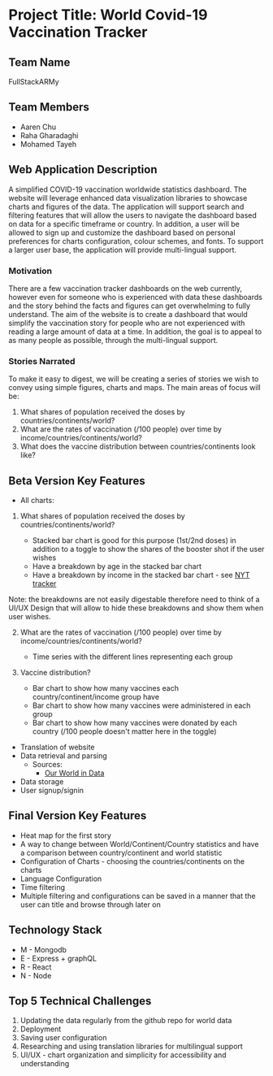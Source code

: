 # Project Title: World Covid-19 Vaccination Tracker

## Team Name

FullStackARMy

## Team Members

- Aaren Chu
- Raha Gharadaghi
- Mohamed Tayeh

## Web Application Description

A simplified COVID-19 vaccination worldwide statistics dashboard. The website will leverage enhanced data visualization libraries to showcase charts and figures of the data. The application will support search and filtering features that will allow the users to navigate the dashboard based on data for a specific timeframe or country. In addition, a user will be allowed to sign up and customize the dashboard based on personal preferences for charts configuration, colour schemes, and fonts. To support a larger user base, the application will provide multi-lingual support.

### Motivation

There are a few vaccination tracker dashboards on the web currently, however even for someone who is experienced with data these dashboards and the story behind the facts and figures can get overwhelming to fully understand. The aim of the website is to create a dashboard that would simplify the vaccination story for people who are not experienced with reading a large amount of data at a time. In addition, the goal is to appeal to as many people as possible, through the multi-lingual support.

### Stories Narrated

To make it easy to digest, we will be creating a series of stories we wish to convey using simple figures, charts and maps. The main areas of focus will be:

1. What shares of population received the doses by countries/continents/world?
2. What are the rates of vaccination (/100 people) over time by income/countries/continents/world?
3. What does the vaccine distribution between countries/continents look like?

## Beta Version Key Features

- All charts:

1. What shares of population received the doses by countries/continents/world?

   - Stacked bar chart is good for this purpose (1st/2nd doses) in addition to a toggle to show the shares of the booster shot if the user wishes
   - Have a breakdown by age in the stacked bar chart
   - Have a breakdown by income in the stacked bar chart - see [NYT tracker](https://www.nytimes.com/interactive/2021/world/covid-vaccinations-tracker.html)

Note: the breakdowns are not easily digestable therefore need to think of a UI/UX Design that will allow to hide these breakdowns and show them when user wishes.

2. What are the rates of vaccination (/100 people) over time by income/countries/continents/world?

   - Time series with the different lines representing each group

3. Vaccine distribution?
   - Bar chart to show how many vaccines each country/continent/income group have
   - Bar chart to show how many vaccines were administered in each group
   - Bar chart to show how many vaccines were donated by each country (/100 people doesn't matter here in the toggle)

- Translation of website
- Data retrieval and parsing
  - Sources:
    - [Our World in Data](https://github.com/owid/covid-19-data/tree/master/public/data/vaccinations)
- Data storage
- User signup/signin

## Final Version Key Features
- Heat map for the first story
- A way to change between World/Continent/Country statistics and have a comparison between country/continent and world statistic
- Configuration of Charts - choosing the countries/continents on the charts
- Language Configuration
- Time filtering
- Multiple filtering and configurations can be saved in a manner that the user can title and browse through later on

## Technology Stack

- M - Mongodb
- E - Express + graphQL
- R - React
- N - Node

## Top 5 Technical Challenges

1. Updating the data regularly from the github repo for world data
2. Deployment
3. Saving user configuration
4. Researching and using translation libraries for multilingual support
5. UI/UX - chart organization and simplicity for accessibility and understanding
